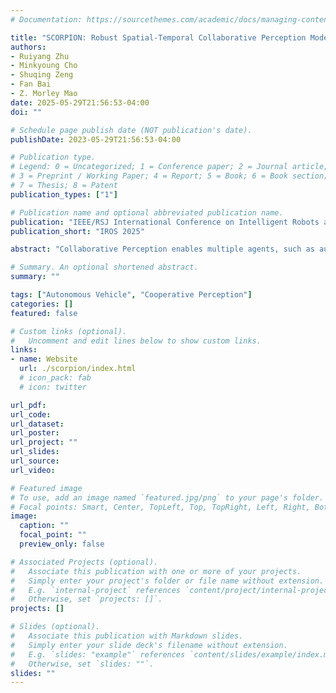 ```yaml
---
# Documentation: https://sourcethemes.com/academic/docs/managing-content/

title: "SCORPION: Robust Spatial-Temporal Collaborative Perception Model on Lossy Wireless Network"
authors: 
- Ruiyang Zhu
- Minkyoung Cho
- Shuqing Zeng
- Fan Bai
- Z. Morley Mao
date: 2025-05-29T21:56:53-04:00
doi: ""

# Schedule page publish date (NOT publication's date).
publishDate: 2023-05-29T21:56:53-04:00

# Publication type.
# Legend: 0 = Uncategorized; 1 = Conference paper; 2 = Journal article;
# 3 = Preprint / Working Paper; 4 = Report; 5 = Book; 6 = Book section;
# 7 = Thesis; 8 = Patent
publication_types: ["1"]

# Publication name and optional abbreviated publication name.
publication: "IEEE/RSJ International Conference on Intelligent Robots and Systems (IROS) 2025"
publication_short: "IROS 2025"

abstract: "Collaborative Perception enables multiple agents, such as autonomous vehicles and infrastructure, to share sensor data via vehicular networks so that each agent gains an extended sensing range and better perception quality. Despite its promising benefits, realizing the full potential of such systems faces significant challenges due to inherent imperfections in underlying system layers, consisting of network layer imperfections and hardware-level noises. Such imperfections and noises include packet loss in vehicular networks, localization errors from GPS measurements, and synchronization errors caused by clock deviation and network latency. To address these challenges, we propose a novel end-to-end collaborative perception framework, SCORPION, that harnesses the AI co-design of the application layer and system layer to tackle the aforementioned imperfections. SCORPION consists of three main components: lost bird’s eye view feature reconstruction (L-BEV-R) recovers lost spatial features during lossy V2X communication, while deformable spatial cross attention (DSCA) and temporal alignment (TA) compensate for localization and synchronization errors in feature fusion. Experimental results on both synthetic and real-world collaborative 3D object detection datasets demonstrate that SCORPION advances the state-of-the-art collaborative perception methods by 5.9 - 13.2 absolute AP on both standard and noisy scenarios."

# Summary. An optional shortened abstract.
summary: ""

tags: ["Autonomous Vehicle", "Cooperative Perception"]
categories: []
featured: false

# Custom links (optional).
#   Uncomment and edit lines below to show custom links.
links:
- name: Website
  url: ./scorpion/index.html
  # icon_pack: fab
  # icon: twitter

url_pdf:
url_code: 
url_dataset: 
url_poster:
url_project: ""
url_slides: 
url_source:
url_video: 

# Featured image
# To use, add an image named `featured.jpg/png` to your page's folder. 
# Focal points: Smart, Center, TopLeft, Top, TopRight, Left, Right, BottomLeft, Bottom, BottomRight.
image:
  caption: ""
  focal_point: ""
  preview_only: false

# Associated Projects (optional).
#   Associate this publication with one or more of your projects.
#   Simply enter your project's folder or file name without extension.
#   E.g. `internal-project` references `content/project/internal-project/index.md`.
#   Otherwise, set `projects: []`.
projects: []

# Slides (optional).
#   Associate this publication with Markdown slides.
#   Simply enter your slide deck's filename without extension.
#   E.g. `slides: "example"` references `content/slides/example/index.md`.
#   Otherwise, set `slides: ""`.
slides: ""
---
```

